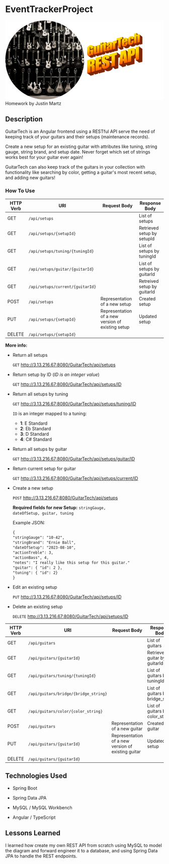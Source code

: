 # EventTrackerProject
![](readme.png)
Homework by Justin Martz

## Description

GuitarTech is an Angular frontend using a RESTful API serve the need of keeping track of your guitars and their setups (maintenance records). 

Create a new setup for an existing guitar with attributes like tuning, string gauge, string brand, and setup date. Never forget which set of strings works best for your guitar ever again! 

GuitarTech can also keep track of the guitars in your collection with functionality like searching by color, getting a guitar's most recent setup, and adding new guitars!

### How To Use

| HTTP Verb | URI                      | Request Body | Response Body |
|-----------|--------------------------|--------------|---------------|
| GET       | `/api/setups`            |              | List of setups |
| GET       | `/api/setups/{setupId}`  |              | Retrieved setup by setupId |
| GET       | `/api/setups/tuning/{tuningId}`  |              | List of setups by tuningId |
| GET       | `/api/setups/guitar/{guitarId}`  |              | List of setups by guitarId |
| GET       | `/api/setups/current/{guitarId}`  |              | Retreived setup by guitarId |
| POST      | `/api/setups`            | Representation of a new setup| Created setup |
| PUT       | `/api/setups/{setupId}`  | Representation of a new version of existing setup | Updated setup|
| DELETE    | `/api/setups/{setupId}`  |              |                |


<strong>More info:</strong>

- Return all setups

    <code>GET</code> http://3.13.216.67:8080/GuitarTech/api/setups

- Return setup by ID (<em>ID is an integer value</em>)

    <code>GET</code> http://3.13.216.67:8080/GuitarTech/api/setups/ID

- Return all setups by tuning

    <code>GET</code> http://3.13.216.67:8080/GuitarTech/api/setups/tuning/ID

    <code>ID</code> is an integer mapped to a tuning:
    
    - <strong>1</strong>: E Standard
    - <strong>2</strong>: Eb Standard
    - <strong>3</strong>: D Standard
    - <strong>4</strong>: C# Standard

- Return all setups by guitar

    <code>GET</code> http://3.13.216.67:8080/GuitarTech/api/setups/guitar/ID

- Return current setup for guitar

    <code>GET</code> http://3.13.216.67:8080/GuitarTech/api/setups/current/ID

- Create a new setup

    <code>POST</code> http://3.13.216.67:8080/GuitarTech/api/setups

    <strong>Required fields for new Setup:</strong> <code>stringGauge, dateOfSetup, guitar, tuning</code>
    
    Example JSON:
    ```
    {
    "stringGauge": "10-42",
    "stringBrand": "Ernie Ball",
    "dateOfSetup": "2023-08-10",
    "actionTreble": 3,
    "actionBass", 4,
    "notes": "I really like this setup for this guitar."
    "guitar": { "id": 2 },
    "tuning": { "id": 2}
    }
    ```
- Edit an existing setup

    <code>PUT</code> http://3.13.216.67:8080/GuitarTech/api/setups/ID

- Delete an existing setup

    <code>DELETE</code> http://3.13.216.67:8080/GuitarTech/api/setups/ID

| HTTP Verb | URI                      | Request Body | Response Body |
|-----------|--------------------------|--------------|---------------|
| GET       | `/api/guitars`            |              | List of guitars |
| GET       | `/api/guitars/{guitarId}`  |              | Retrieved guitar by guitarId |
| GET       | `/api/guitars/tuning/{tuningId}`  |              | List of guitars by tuningId |
| GET       | `/api/guitars/bridge/{bridge_string}`  |              | List of guitars by bridge_string |
| GET       | `/api/guitars/color/{color_string}`  |              | List of guitars by color_string |
| POST      | `/api/guitars`            | Representation of a new guitar| Created guitar |
| PUT       | `/api/guitars/{guitarId}`  | Representation of a new version of existing guitar | Updated setup|
| DELETE    | `/api/guitars/{guitarId}`  |              |                |


## Technologies Used

- Spring Boot

- Spring Data JPA

- MySQL / MySQL Workbench

- Angular / TypeScript


## Lessons Learned

I learned how create my own REST API from scratch using MySQL to model the diagram and forward engineer it to a database, and using Spring Data JPA to handle the REST endpoints.